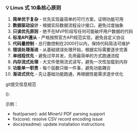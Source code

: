### 💡 Linus 式 10条核心原则

1. **简单优于复杂** - 优先实现最简单的可行方案，证明功能可用
2. **数据驱动设计** - 根据实际数据流程设计接口，避免过度抽象
3. **只读优先原则** - 绝不在MVP阶段写任何可能破坏用户数据的代码
4. **标准API遵从** - 严格按照官方API规范实现，避免自定义协议
5. **代码量控制** - 总行数控制在2000行以内，保持代码简洁可维护
6. **错误处理渐进** - 从基础错误处理开始，根据实际需要逐步完善
7. **单线程优先** - 避免过早并发，先用最简单的方式跑通流程
8. **内存流式处理** - 大文件使用流式读写，避免一次性加载到内存
9. **功能单一职责** - 每个函数只做一件事，避免功能耦合
10. **渐进式优化** - 先让基础功能跑通，再根据性能需求逐步优化


git提交信息规范

  <type>(<scope>): <subject>

  <body>

  <footer>

  示例：
  - feat(parser): add MinerU PDF parsing support
  - fix(core): resolve CSV record encoding issue
  - docs(readme): update installation instructions